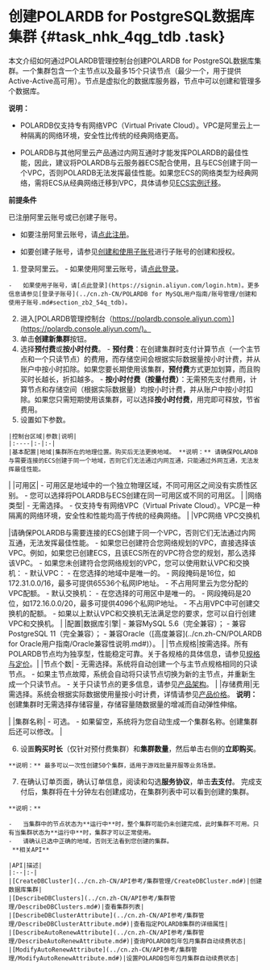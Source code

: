 # 创建POLARDB for PostgreSQL数据库集群 {#task_nhk_4qg_tdb .task}

本文介绍如何通过POLARDB管理控制台创建POLARDB for PostgreSQL数据库集群。一个集群包含一个主节点以及最多15个只读节点（最少一个，用于提供Active-Active高可用）。节点是虚拟化的数据库服务器，节点中可以创建和管理多个数据库。

**说明：** 

-   POLARDB仅支持专有网络VPC（Virtual Private Cloud）。VPC是阿里云上一种隔离的网络环境，安全性比传统的经典网络更高。

-   POLARDB与其他阿里云产品通过内网互通时才能发挥POLARDB的最佳性能，因此，建议将POLARDB与云服务器ECS配合使用，且与ECS创建于同一个VPC，否则POLARDB无法发挥最佳性能。如果您ECS的网络类型为经典网络，需将ECS从经典网络迁移到VPC，具体请参见[ECS实例迁移](../../../../../cn.zh-CN/最佳实践/经典网络迁移到VPC/ECS实例迁移.md)。

 **前提条件** 

已注册阿里云账号或已创建子账号。

-   如要注册阿里云账号，请[点此注册](https://account.aliyun.com/register/register.htm)。

-   如要创建子账号，请参见[创建和使用子账号](https://help.aliyun.com/document_detail/68550.html)进行子账号的创建和授权。


1.   登录阿里云。 
    -   如果使用阿里云账号，请[点此登录](https://account.aliyun.com/login/login.htm)。

    -   如果使用子账号，请[点此登录](https://signin.aliyun.com/login.htm)。更多信息请参见[登录子账号](../cn.zh-CN/POLARDB for MySQL用户指南/账号管理/创建和使用子账号.md#section_zb2_54q_tdb)。

2.   进入[POLARDB管理控制台（https://polardb.console.aliyun.com）](https://polardb.console.aliyun.com/)。 
3.   单击**创建新集群**按钮。 
4.   选择**预付费**或**按小时付费**。 
    -    **预付费**：在创建集群时支付计算节点（一个主节点和一个只读节点）的费用，而存储空间会根据实际数据量按小时计费，并从账户中按小时扣除。如果您要长期使用该集群，**预付费**方式更加划算，而且购买时长越长，折扣越多。
    -    **按小时付费（按量付费）**：无需预先支付费用，计算节点和存储空间（根据实际数据量）均按小时计费，并从账户中按小时扣除。如果您只需短期使用该集群，可以选择**按小时付费**，用完即可释放，节省费用。
5.   设置如下参数。 

    |控制台区域|参数|说明|
    |:----|:-|:-|
    |基本配置|地域|集群所在的地理位置。购买后无法更换地域。 **说明：** 请确保POLARDB与需要连接的ECS创建于同一个地域，否则它们无法通过内网互通，只能通过外网互通，无法发挥最佳性能。

 |
    |可用区|     -   可用区是地域中的一个独立物理区域，不同可用区之间没有实质性区别。
    -   您可以选择将POLARDB与ECS创建在同一可用区或不同的可用区。
 |
    |网络类型|     -   无需选择。
    -   仅支持专有网络VPC（Virtual Private Cloud）。VPC是一种隔离的网络环境，安全性和性能均高于传统的经典网络。
 |
    |VPC网络 VPC交换机

 |请确保POLARDB与需要连接的ECS创建于同一个VPC，否则它们无法通过内网互通，无法发挥最佳性能。     -   如果您已创建符合您网络规划的VPC，直接选择该VPC。例如，如果您已创建ECS，且该ECS所在的VPC符合您的规划，那么选择该VPC。
    -   如果您未创建符合您网络规划的VPC，您可以使用默认VPC和交换机：
        -   默认VPC：
            -   在您选择的地域中是唯一的。
            -   网段掩码是16位，如172.31.0.0/16，最多可提供65536个私网IP地址。
            -   不占用阿里云为您分配的VPC配额。
        -   默认交换机：
            -   在您选择的可用区中是唯一的。
            -   网段掩码是20位，如172.16.0.0/20，最多可提供4096个私网IP地址。
            -   不占用VPC中可创建交换机的配额。
    -   如果以上默认VPC和交换机无法满足您的要求，您可以自行创建VPC和交换机。
 |
    |配置|数据库引擎|     -   兼容MySQL 5.6（完全兼容）；
    -   兼容PostgreSQL 11（完全兼容）；
    -   兼容Oracle（[高度兼容](../cn.zh-CN/POLARDB for Oracle用户指南/Oracle兼容性说明.md#)）。
 |
    |节点规格|按需选择。所有POLARDB节点均为独享型，性能稳定可靠。关于各规格的具体信息，请参见[规格与定价](../cn.zh-CN/产品定价/规格与定价.md#)。|
    |节点个数|     -   无需选择。系统将自动创建一个与主节点规格相同的只读节点。
    -   如果主节点故障，系统会自动将只读节点切换为新的主节点，并重新生成一个只读节点。
    -   关于只读节点的更多信息，请参见[产品架构](https://help.aliyun.com/document_detail/58766.html)。
 |
    |存储费用|无需选择。系统会根据实际数据使用量按小时计费，详情请参见[产品价格](../cn.zh-CN/产品定价/规格与定价.md#)。 **说明：** 创建集群时无需选择存储容量，存储容量随数据量的增减而自动弹性伸缩。

 |
    |集群名称|     -   可选。
    -   如果留空，系统将为您自动生成一个集群名称。创建集群后还可以修改。
 |

6.   设置**购买时长**（仅针对预付费集群）和**集群数量**，然后单击右侧的**立即购买**。 

    **说明：** 最多可以一次性创建50个集群，适用于游戏批量开服等业务场景。

7.   在确认订单页面，确认订单信息，阅读和勾选**服务协议**，单击**去支付**。 完成支付后，集群将在十分钟左右创建成功，在集群列表中可以看到创建的集群。

    **说明：** 

    -   当集群中的节点状态为**运行中**时，整个集群可能仍未创建完成，此时集群不可用。只有当集群状态为**运行中**时，集群才可以正常使用。
    -   请确认已选中正确的地域，否则无法看到您创建的集群。
     **相关API** 

    |API|描述|
    |:--|:-|
    |[CreateDBCluster](../cn.zh-CN/API参考/集群管理/CreateDBCluster.md#)|创建数据库集群|
    |[DescribeDBClusters](../cn.zh-CN/API参考/集群管理/DescribeDBClusters.md#)|查看集群列表|
    |[DescribeDBClusterAttribute](../cn.zh-CN/API参考/集群管理/DescribeDBClusterAttribute.md#)|查看指定POLARDB集群的详细属性|
    |[DescribeAutoRenewAttribute](../cn.zh-CN/API参考/集群管理/DescribeAutoRenewAttribute.md#)|查询POLARDB包年包月集群自动续费状态|
    |[ModifyAutoRenewAttribute](../cn.zh-CN/API参考/集群管理/ModifyAutoRenewAttribute.md#)|设置POLARDB包年包月集群自动续费状态|



